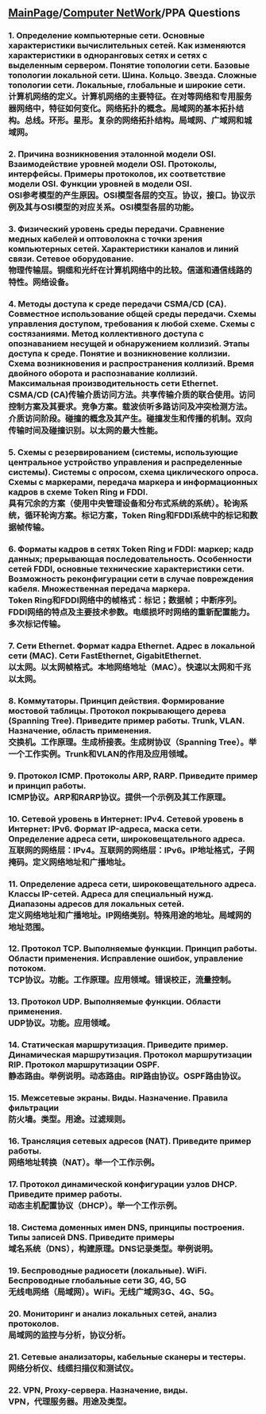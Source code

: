 ## [MainPage](../index.md)/[Computer NetWork](README.md)/PPA Questions

### 1. Определение компьютерные сети. Основные характеристики вычислительных сетей. Как изменяются характеристики в одноранговых сетях и сетях с выделенным сервером. Понятие топологии сети. Базовые топологии локальной сети. Шина. Кольцо. Звезда. Сложные топологии сети. Локальные, глобальные и широкие сети. <br> 计算机网络的定义。计算机网络的主要特征。在对等网络和专用服务器网络中，特征如何变化。网络拓扑的概念。局域网的基本拓扑结构。总线。环形。星形。复杂的网络拓扑结构。局域网、广域网和城域网。
### 2. Причина возникновения эталонной модели OSI. Взаимодействие уровней модели OSI. Протоколы, интерфейсы. Примеры протоколов, их соответствие модели OSI. Функции уровней в модели OSI. <br> OSI参考模型的产生原因。OSI模型各层的交互。协议，接口。协议示例及其与OSI模型的对应关系。OSI模型各层的功能。
### 3. Физический уровень среды передачи. Сравнение медных кабелей и оптоволокна с точки зрения компьютерных сетей.  Характеристики каналов и линий связи. Сетевое оборудование. <br> 物理传输层。铜缆和光纤在计算机网络中的比较。信道和通信线路的特性。网络设备。
### 4. Методы доступа к среде передачи CSMA/CD (CA). Совместное использование общей среды передачи. Схемы управления доступом, требования к любой схеме. Схемы с состязаниями. Метод коллективного доступа с опознаванием несущей и обнаружением коллизий. Этапы доступа к среде. Понятие и возникновение коллизии. Схема возникновения и распространения коллизий. Время двойного оборота и распознавание коллизий. Максимальная производительность сети Ethernet. <br> CSMA/CD (CA)传输介质访问方法。共享传输介质的联合使用。访问控制方案及其要求。竞争方案。载波侦听多路访问及冲突检测方法。介质访问阶段。碰撞的概念及其产生。碰撞发生和传播的机制。双向传输时间及碰撞识别。以太网的最大性能。
### 5. Схемы с резервированием (системы, использующие центральное устройство управления и распределенные системы). Системы с опросом, схема циклического опроса. Схемы с маркерами, передача маркера и информационных кадров в схеме Token Ring и FDDI. <br> 具有冗余的方案（使用中央管理设备和分布式系统的系统）。轮询系统，循环轮询方案。标记方案，Token Ring和FDDI系统中的标记和数据帧传输。
### 6. Форматы кадров в сетях Token Ring и FDDI: маркер; кадр данных; прерывающая последовательность. Особенности сетей FDDI, основные технические характеристики сети. Возможность реконфигурации сети в случае повреждения кабеля. Множественная передача маркера. <br> Token Ring和FDDI网络中的帧格式：标记；数据帧；中断序列。FDDI网络的特点及主要技术参数。电缆损坏时网络的重新配置能力。多次标记传输。
### 7. Сети Ethernet. Формат кадра Ethernet. Адрес в локальной сети (МАС).  Сети FastEthernet, GigabitEthernet. <br> 以太网。以太网帧格式。本地网络地址（MAC）。快速以太网和千兆以太网。
### 8. Коммутаторы. Принцип действия. Формирование мостовой таблицы.  Протокол покрывающего дерева (Spanning Tree). Приведите пример работы.  Trunk, VLAN. Назначение, область применения. <br> 交换机。工作原理。生成桥接表。生成树协议（Spanning Tree）。举一个工作实例。Trunk和VLAN的作用及应用领域。
### 9. Протокол ICMP. Протоколы ARP, RARP. Приведите пример и принцип работы. <br> ICMP协议。ARP和RARP协议。提供一个示例及其工作原理。
### 10. Сетевой уровень в Интернет: IPv4. Сетевой уровень в Интернет: IPv6. Формат IP-адреса, маска сети.  Определение адреса сети, широковещательного адреса. <br> 互联网的网络层：IPv4。互联网的网络层：IPv6。IP地址格式，子网掩码。定义网络地址和广播地址。
### 11. Определение адреса сети, широковещательного адреса. Классы IP-сетей. Адреса для специальный нужд. Диапазоны адресов для локальных сетей. <br> 定义网络地址和广播地址。IP网络类别。特殊用途的地址。局域网的地址范围。
### 12. Протокол TCP. Выполняемые функции. Принцип работы. Области применения. Исправление ошибок, управление потоком. <br> TCP协议。功能。工作原理。应用领域。错误校正，流量控制。
### 13. Протокол UDP. Выполняемые функции. Области применения. <br> UDP协议。功能。应用领域。
### 14. Статическая маршрутизация. Приведите пример. Динамическая маршрутизация. Протокол маршрутизации RIP. Протокол маршрутизации OSPF. <br> 静态路由。举例说明。动态路由。RIP路由协议。OSPF路由协议。
### 15. Межсетевые экраны. Виды. Назначение. Правила фильтрации <br> 防火墙。类型。用途。过滤规则。
### 16. Трансляция сетевых адресов (NAT). Приведите пример работы. <br> 网络地址转换（NAT）。举一个工作示例。
### 17. Протокол динамической конфигурации узлов DHCP. Приведите пример работы. <br> 动态主机配置协议（DHCP）。举一个工作示例。
### 18. Система доменных имен DNS, принципы построения.  Типы записей DNS. Приведите примеры <br> 域名系统（DNS），构建原理。DNS记录类型。举例说明。
### 19. Беспроводные радиосети (локальные). WiFi.  Беспроводные глобальные сети  3G, 4G, 5G <br> 无线电网络（局域网）。WiFi。无线广域网3G、4G、5G。
### 20. Мониторинг и анализ локальных сетей, анализ протоколов. <br> 局域网的监控与分析，协议分析。
### 21. Сетевые анализаторы, кабельные сканеры и тестеры. <br> 网络分析仪、线缆扫描仪和测试仪。
### 22. VPN, Proxy-сервера. Назначение, виды. <br> VPN，代理服务器。用途及类型。
